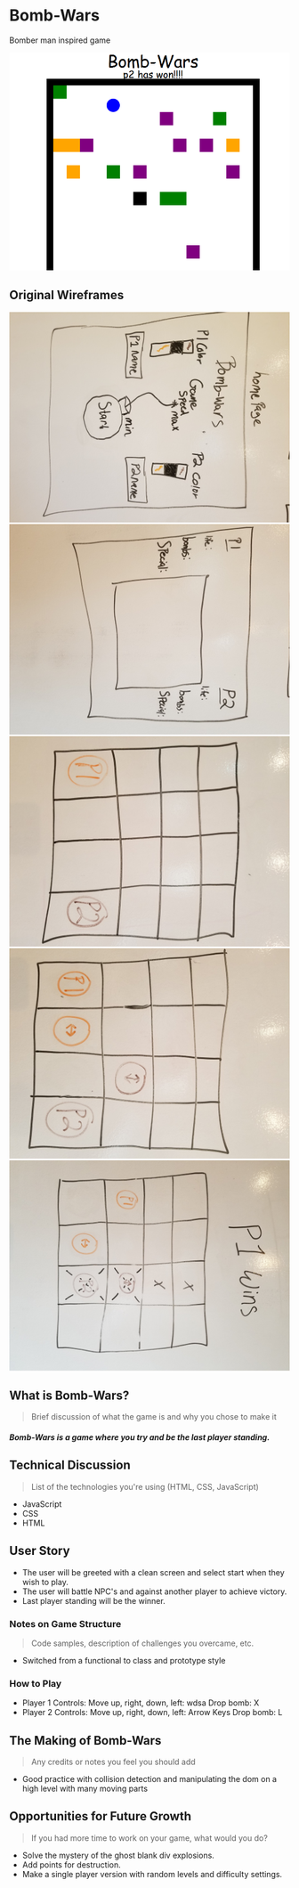 # Bomb-Wars
Bomber man inspired game

![screenshot](./images/2017-07-16_20h17_11.png)


## Original Wireframes

![Homepage](images/framewire/Homepage.jpg)
![Gamescreen](images/framewire/Gamescreen.jpg)
![Gamescreen1](images/framewire/1.jpg)
![Gamescreen2](images/framewire/2.jpg)
![Gamescreen3](images/framewire/3.jpg)

## What is Bomb-Wars?

> Brief discussion of what the game is and why you chose to make it

##### Bomb-Wars is a game where you try and be the last player standing.

## Technical Discussion

> List of the technologies you're using (HTML, CSS, JavaScript)
* JavaScript
* CSS
* HTML

## User Story

* The user will be greeted with a clean screen and select start when they wish to play.
* The user will battle NPC's and against another player to achieve victory.
* Last player standing will be the winner. 

### Notes on Game Structure

> Code samples, description of challenges you overcame, etc.
* Switched from a functional to class and prototype style


### How to Play
* Player 1 Controls: 
    Move up, right, down, left: wdsa 
    Drop bomb: X
* Player 2 Controls: 
    Move up, right, down, left: Arrow Keys
    Drop bomb: L


## The Making of Bomb-Wars

> Any credits or notes you feel you should add
* Good practice with collision detection and manipulating the dom on a high level with many moving parts

## Opportunities for Future Growth

> If you had more time to work on your game, what would you do?
* Solve the mystery of the ghost blank div explosions.
* Add points for destruction.
* Make a single player version with random levels and difficulty settings. 
